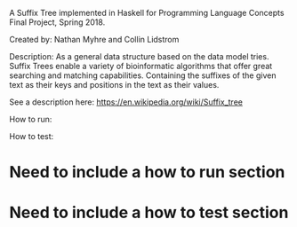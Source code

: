 A Suffix Tree implemented in Haskell for Programming Language Concepts Final Project, Spring 2018.

Created by: Nathan Myhre and Collin Lidstrom

Description:
  As a general data structure based on the data model tries. Suffix Trees enable a variety of bioinformatic algorithms that offer 
  great searching and matching capabilities. Containing the suffixes of the given text as their keys and positions in the text as 
  their values. 
  
  See a description here: https://en.wikipedia.org/wiki/Suffix_tree
  
  How to run:
  
  
  How to test:
  
  
  
  # Need to include a how to run section
  # Need to include a how to test section
  
  
